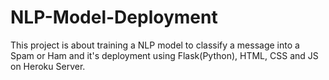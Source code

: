 # NLP-Model-Deployment
This project is about training a NLP model to classify a message into a Spam or Ham and it's deployment using Flask(Python), HTML, CSS and JS on Heroku Server.